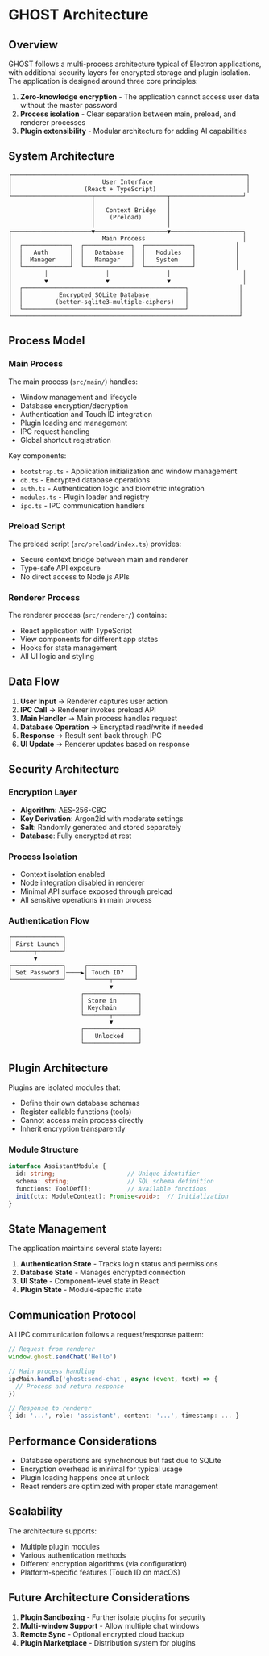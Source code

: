 # GHOST Architecture

## Overview

GHOST follows a multi-process architecture typical of Electron applications, with additional security layers for encrypted storage and plugin isolation. The application is designed around three core principles:

1. **Zero-knowledge encryption** - The application cannot access user data without the master password
2. **Process isolation** - Clear separation between main, preload, and renderer processes
3. **Plugin extensibility** - Modular architecture for adding AI capabilities

## System Architecture

```
┌─────────────────────────────────────────────────────────────────┐
│                         User Interface                          │
│                    (React + TypeScript)                         │
└──────────────────────┬────────────────────┬────────────────────┘
                       │                    │
                       │   Context Bridge   │
                       │    (Preload)       │
                       │                    │
┌──────────────────────▼────────────────────▼────────────────────┐
│                         Main Process                           │
│  ┌─────────────┐  ┌─────────────┐  ┌─────────────┐           │
│  │   Auth      │  │   Database  │  │   Modules   │           │
│  │  Manager    │  │   Manager   │  │   System    │           │
│  └─────────────┘  └─────────────┘  └─────────────┘           │
│         │                │                │                    │
│         ▼                ▼                ▼                    │
│  ┌─────────────────────────────────────────────┐              │
│  │          Encrypted SQLite Database          │              │
│  │         (better-sqlite3-multiple-ciphers)   │              │
│  └─────────────────────────────────────────────┘              │
└───────────────────────────────────────────────────────────────┘
```

## Process Model

### Main Process

The main process (`src/main/`) handles:
- Window management and lifecycle
- Database encryption/decryption
- Authentication and Touch ID integration
- Plugin loading and management
- IPC request handling
- Global shortcut registration

Key components:
- `bootstrap.ts` - Application initialization and window management
- `db.ts` - Encrypted database operations
- `auth.ts` - Authentication logic and biometric integration
- `modules.ts` - Plugin loader and registry
- `ipc.ts` - IPC communication handlers

### Preload Script

The preload script (`src/preload/index.ts`) provides:
- Secure context bridge between main and renderer
- Type-safe API exposure
- No direct access to Node.js APIs

### Renderer Process

The renderer process (`src/renderer/`) contains:
- React application with TypeScript
- View components for different app states
- Hooks for state management
- All UI logic and styling

## Data Flow

1. **User Input** → Renderer captures user action
2. **IPC Call** → Renderer invokes preload API
3. **Main Handler** → Main process handles request
4. **Database Operation** → Encrypted read/write if needed
5. **Response** → Result sent back through IPC
6. **UI Update** → Renderer updates based on response

## Security Architecture

### Encryption Layer

- **Algorithm**: AES-256-CBC
- **Key Derivation**: Argon2id with moderate settings
- **Salt**: Randomly generated and stored separately
- **Database**: Fully encrypted at rest

### Process Isolation

- Context isolation enabled
- Node integration disabled in renderer
- Minimal API surface exposed through preload
- All sensitive operations in main process

### Authentication Flow

```
┌──────────────┐
│ First Launch │
└──────┬───────┘
       ▼
┌──────────────┐     ┌─────────────┐
│ Set Password │────▶│ Touch ID?   │
└──────────────┘     └──────┬──────┘
                            ▼
                    ┌───────────────┐
                    │ Store in      │
                    │ Keychain      │
                    └───────┬───────┘
                            ▼
                    ┌───────────────┐
                    │   Unlocked    │
                    └───────────────┘
```

## Plugin Architecture

Plugins are isolated modules that:
- Define their own database schemas
- Register callable functions (tools)
- Cannot access main process directly
- Inherit encryption transparently

### Module Structure

```typescript
interface AssistantModule {
  id: string;                    // Unique identifier
  schema: string;                // SQL schema definition
  functions: ToolDef[];          // Available functions
  init(ctx: ModuleContext): Promise<void>;  // Initialization
}
```

## State Management

The application maintains several state layers:

1. **Authentication State** - Tracks login status and permissions
2. **Database State** - Manages encrypted connection
3. **UI State** - Component-level state in React
4. **Plugin State** - Module-specific state

## Communication Protocol

All IPC communication follows a request/response pattern:

```typescript
// Request from renderer
window.ghost.sendChat('Hello')

// Main process handling
ipcMain.handle('ghost:send-chat', async (event, text) => {
  // Process and return response
})

// Response to renderer
{ id: '...', role: 'assistant', content: '...', timestamp: ... }
```

## Performance Considerations

- Database operations are synchronous but fast due to SQLite
- Encryption overhead is minimal for typical usage
- Plugin loading happens once at unlock
- React renders are optimized with proper state management

## Scalability

The architecture supports:
- Multiple plugin modules
- Various authentication methods
- Different encryption algorithms (via configuration)
- Platform-specific features (Touch ID on macOS)

## Future Architecture Considerations

1. **Plugin Sandboxing** - Further isolate plugins for security
2. **Multi-window Support** - Allow multiple chat windows
3. **Remote Sync** - Optional encrypted cloud backup
4. **Plugin Marketplace** - Distribution system for plugins